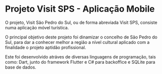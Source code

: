 # Projeto Visit SPS - Aplicação Mobile

O projeto, Visit São Pedro do Sul, ou de forma abreviada Visit SPS, consiste numa aplicação móvel turística.<p>
O principal objetivo deste projeto foi dinamizar o concelho de São Pedro do Sul, para dar a conhecer melhor a região a nível cultural aplicado com a finalidade o projeto aptidão profissional.<p>
Este foi desenvolvido atráves de diversas linguagens de programação, tais como: Dart, junto do framework Flutter e C# para backoffice e SQLite para base de dados.
